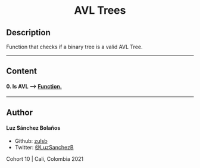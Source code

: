 <h1 align=center>AVL Trees

## Description

Function that checks if a binary tree is a valid AVL Tree.

---

## Content
#### 0. Is AVL --> [Function.](./0-binary_tree_is_avl.c) 

---

## Author
#### Luz Sánchez Bolaños
- Github: [zulsb](https://github.com/zulsb)
- Twitter: [@LuzSanchezB](https://twitter.com/LuzSanchezB)

Cohort 10 |
Cali, Colombia 2021